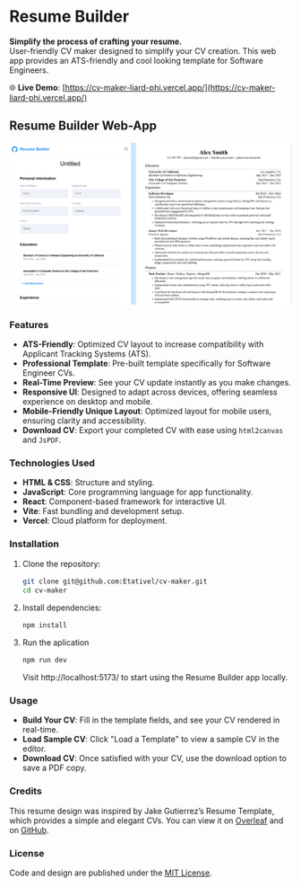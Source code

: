# Resume Builder

**Simplify the process of crafting your resume.**  
User-friendly CV maker designed to simplify your CV creation. This web app provides an ATS-friendly and cool looking template for Software Engineers.

🌐 **Live Demo**: [https://cv-maker-liard-phi.vercel.app/](https://cv-maker-liard-phi.vercel.app/)

## Resume Builder Web-App

<div align="center">
   <img width=auto height=auto src="./public/Web Preview.png" alt="Resume Builder Web-App">
</div>

### Features

- **ATS-Friendly**: Optimized CV layout to increase compatibility with Applicant Tracking Systems (ATS).
- **Professional Template**: Pre-built template specifically for Software Engineer CVs.
- **Real-Time Preview**: See your CV update instantly as you make changes.
- **Responsive UI**: Designed to adapt across devices, offering seamless experience on desktop and mobile.
- **Mobile-Friendly Unique Layout**: Optimized layout for mobile users, ensuring clarity and accessibility.
- **Download CV**: Export your completed CV with ease using `html2canvas` and `JsPDF`.

### Technologies Used

- **HTML & CSS**: Structure and styling.
- **JavaScript**: Core programming language for app functionality.
- **React**: Component-based framework for interactive UI.
- **Vite**: Fast bundling and development setup.
- **Vercel**: Cloud platform for deployment.

### Installation

1. Clone the repository:
   ```bash
   git clone git@github.com:Etativel/cv-maker.git
   cd cv-maker
   ```
2. Install dependencies:

   ```bash
   npm install
   ```

3. Run the aplication
   ```bash
   npm run dev
   ```
   Visit http://localhost:5173/ to start using the Resume Builder app locally.

### Usage

- **Build Your CV**: Fill in the template fields, and see your CV rendered in real-time.
- **Load Sample CV**: Click "Load a Template" to view a sample CV in the editor.
- **Download CV**: Once satisfied with your CV, use the download option to save a PDF copy.

### Credits

This resume design was inspired by Jake Gutierrez’s Resume Template, which provides a simple and elegant CVs. You can view it on [Overleaf](https://www.overleaf.com/latex/templates/jakes-resume/syzfjbzwjncs) and on [GitHub](https://github.com/jakegut/resume).

### License

Code and design are published under the [MIT License](https://github.com/Etativel/cv-maker/blob/main/LICENSE).
